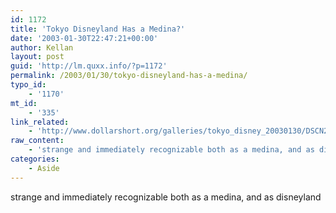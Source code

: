 ```yaml
---
id: 1172
title: 'Tokyo Disneyland Has a Medina?'
date: '2003-01-30T22:47:21+00:00'
author: Kellan
layout: post
guid: 'http://lm.quxx.info/?p=1172'
permalink: /2003/01/30/tokyo-disneyland-has-a-medina/
typo_id:
    - '1170'
mt_id:
    - '335'
link_related:
    - 'http://www.dollarshort.org/galleries/tokyo_disney_20030130/DSCN2408.html'
raw_content:
    - 'strange and immediately recognizable both as a medina, and as disneyland'
categories:
    - Aside
---
```


strange and immediately recognizable both as a medina, and as disneyland